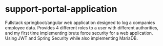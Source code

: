 # support-portal-application
Fullstack springboot/angular web application designed to log a companies employee data. Provides 4 different roles to a user with different authorities, and my first time implementing brute force security for a web application. Using JWT and Spring Security while also implementing MariaDB.
